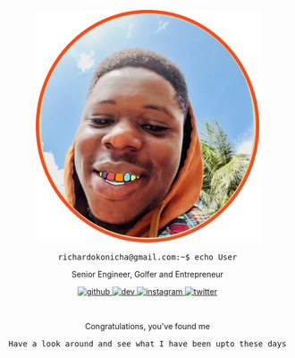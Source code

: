 
<p align="center">
<img src='avatar.svg' alt="me" width='400'/>
<summary align="center">
<samp>
richardokonicha@gmail.com:~$ <kbd><samp>echo User</samp></kbd>
</samp>
</summary>

  <p align="center">Senior Engineer, Golfer and Entrepreneur<p>
  <p align="center">
    <a href="https://github.com/richardokonicha">
    <img src='https://cdn.jsdelivr.net/npm/simple-icons@3.0.1/icons/github.svg' alt='github' height='30'></img>
    </a>
    <a href="https://youtube.com/theroadmap?sub_confirmation=1">
    <img src='https://cdn.jsdelivr.net/npm/simple-icons@3.0.1/icons/dev-dot-to.svg' alt='dev' height='30'></img>
    <a href="https://www.instagram.com/r.e.e.c.h.e.e">
   <img src='https://cdn.jsdelivr.net/npm/simple-icons@3.0.1/icons/instagram.svg' alt='instagram' height='30'>
    </a>
    <a href="https://www.youtube.com/channel/UCA0H2KIWgWTwpTFjSxp0now?sub_confirmation=1">
    	<img src='https://cdn.jsdelivr.net/npm/simple-icons@3.0.1/icons/twitter.svg' alt='twitter' height='30' />
    </a>
  </p>
</p>

<br>

<p align="center">
Congratulations, you've found me
 
</p>
<p align="center"><samp>Have a look around and see what I have been upto these days</samp></p>


